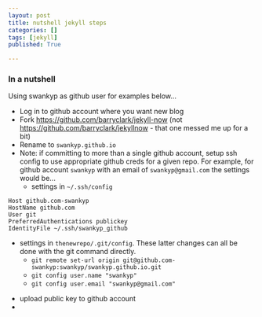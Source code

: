 ```yaml
---
layout: post
title: nutshell jekyll steps
categories: []
tags: [jekyll]
published: True

---
```


### In a nutshell

Using swankyp as github user for examples below...

* Log in to github account where you want new blog
* Fork https://github.com/barryclark/jekyll-now (not https://github.com/barryclark/jekyllnow - that one messed me up for a bit)
* Rename to `swankyp.github.io`
* Note: if committing to more than a single github account, setup ssh config to use appropriate github creds for a given repo. For example, for github account `swankyp` with an email of `swankyp@gmail.com` the settings would be...
  - settings in `~/.ssh/config`

```
Host github.com-swankyp
HostName github.com
User git
PreferredAuthentications publickey
IdentityFile ~/.ssh/swankyp_github
```

  - settings in `thenewrepo/.git/config`. These latter changes can all be done with the git command directly.
    + `git remote set-url origin git@github.com-swankyp:swankyp/swankyp.github.io.git`
    + `git config user.name "swankyp"`
    + `git config user.email "swankyp@gmail.com"`
* upload public key to github account
*



